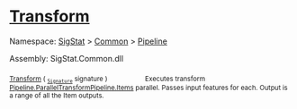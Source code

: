 # [Transform](./ParallelTransformPipeline-100663503.md)

Namespace: [SigStat]() > [Common](./../../README.md) > [Pipeline](./../README.md)

Assembly: SigStat.Common.dll

<sub>[Transform](./ParallelTransformPipeline-100663503.md) ( <sub>[`Signature`](./../../Signature.md)</sub> signature )</sub>&nbsp; &nbsp; &nbsp; &nbsp; &nbsp; &nbsp; &nbsp; &nbsp; &nbsp;<sub>Executes transform [Pipeline.ParallelTransformPipeline.Items](https://github.com/hargitomi97/sigstat/blob/master/docs/md/.md) parallel.  Passes input features for each.  Output is a range of all the Item outputs.</sub>
